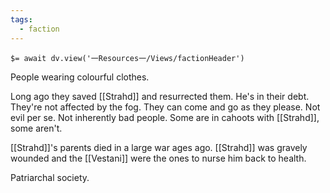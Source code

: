 ```yaml
---
tags:
  - faction
---
```


`$= await dv.view('一Resources一/Views/factionHeader')`

People wearing colourful clothes.

Long ago they saved [[Strahd]] and resurrected them. He's in their debt. They're not affected by the fog. They can come and go as they please. Not evil per se. Not inherently bad people. Some are in cahoots with [[Strahd]], some aren't.

[[Strahd]]'s parents died in a large war ages ago. [[Strahd]] was gravely wounded and the [[Vestani]] were the ones to nurse him back to health.

Patriarchal society.
